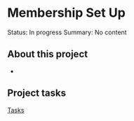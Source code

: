 # Membership Set Up

Status: In progress
Summary: No content

## About this project

- 

## Project tasks

[Tasks](Membership%20Set%20Up%20a677013d6fc748f9b97e4f0c249096c6/Tasks%20a32bda626afd4dea9103042f059f1030.csv)